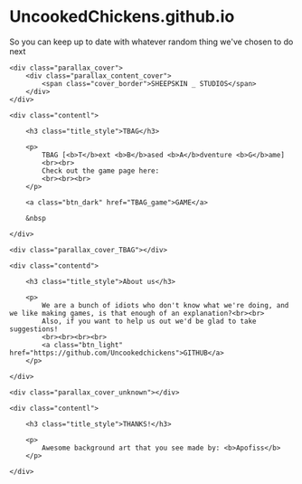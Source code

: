 # UncookedChickens.github.io
So you can keep up to date with whatever random thing we've chosen to do next

<html>

<head>
	
  <link rel="stylesheet" type="text/css" href="/css/parallax.css">
	<link rel="stylesheet" type="text/css" href="/css/buttons.css">
  <link rel="stylesheet" type="text/css" href="/css/containers.css">

  <title>SHEEP EVERYWHERE!</title>
	
</head>

<body>

	<div class="parallax_cover">
		<div class="parallax_content_cover">
			<span class="cover_border">SHEEPSKIN _ STUDIOS</span>
		</div>
	</div>

	<div class="contentl">
		
		<h3 class="title_style">TBAG</h3>
		
		<p>
			TBAG [<b>T</b>ext <b>B</b>ased <b>A</b>dventure <b>G</b>ame]
			<br><br>
			Check out the game page here:
			<br><br><br>
		</p>
		
		<a class="btn_dark" href="TBAG_game">GAME</a>
		
		&nbsp
		
	</div>

	<div class="parallax_cover_TBAG"></div>

	<div class="contentd">
		
		<h3 class="title_style">About us</h3>
		
		<p>
			We are a bunch of idiots who don't know what we're doing, and we like making games, is that enough of an explanation?<br><br>
			Also, if you want to help us out we'd be glad to take suggestions!
			<br><br><br><br>
			<a class="btn_light" href="https://github.com/Uncookedchickens">GITHUB</a>
		</p>
		
	</div>

	<div class="parallax_cover_unknown"></div>

	<div class="contentl">
		
		<h3 class="title_style">THANKS!</h3>
		
		<p>
			Awesome background art that you see made by: <b>Apofiss</b>
		</p>
		
	</div>

</body>

</html>


